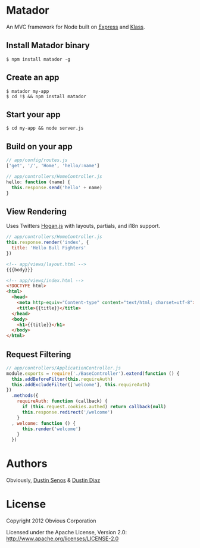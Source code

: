 # Matador
An MVC framework for Node built on [Express](http://expressjs.com) and [Klass](https://github.com/ded/klass).

## Install Matador binary
    $ npm install matador -g

## Create an app
    $ matador my-app
    $ cd !$ && npm install matador

## Start your app
    $ cd my-app && node server.js


## Build on your app

``` js
// app/config/routes.js
['get', '/', 'Home', 'hello/:name']

// app/controllers/HomeController.js
hello: function (name) {
  this.response.send('hello' + name)
}
```

## View Rendering
Uses Twitters [Hogan.js](http://twitter.github.com/hogan.js/) with layouts, partials, and i18n support.

``` js
// app/controllers/HomeController.js
this.response.render('index', {
  title: 'Hello Bull Fighters'
})
```

``` html
<!-- app/views/layout.html -->
{{{body}}}
```

``` html
<!-- app/views/index.html -->
<!DOCTYPE html>
<html>
  <head>
    <meta http-equiv="Content-type" content="text/html; charset=utf-8">
    <title>{{title}}</title>
  </head>
  <body>
    <h1>{{title}}</h1>
  </body>
</html>
```

## Request Filtering
``` js
// app/controllers/ApplicationController.js
module.exports = require('./BaseController').extend(function () {
  this.addBeforeFilter(this.requireAuth)
  this.addExcludeFilter(['welcome'], this.requireAuth)
})
  .methods({
    requireAuth: function (callback) {
      if (this.request.cookies.authed) return callback(null)
      this.response.redirect('/welcome')
    }
  , welcome: function () {
      this.render('welcome')
    }
  })
```

# Authors

Obviously, [Dustin Senos](https://github.com/dustinsenos) & [Dustin Diaz](https://github.com/ded)

# License

Copyright 2012 Obvious Corporation

Licensed under the Apache License, Version 2.0: http://www.apache.org/licenses/LICENSE-2.0